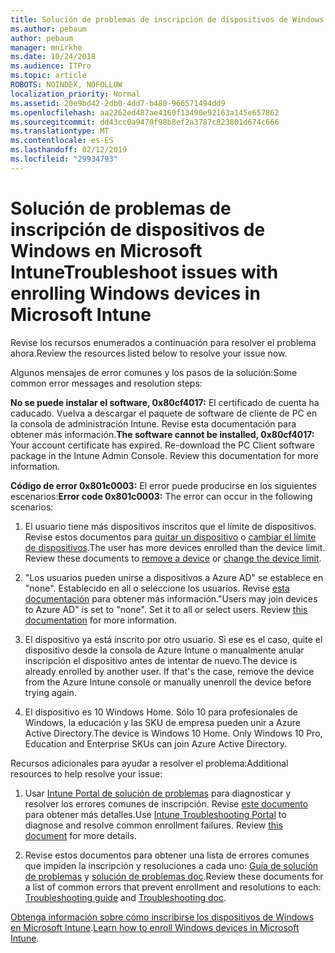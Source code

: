 ```yaml
---
title: Solución de problemas de inscripción de dispositivos de Windows en Microsoft Intune
ms.author: pebaum
author: pebaum
manager: mnirkhe
ms.date: 10/24/2018
ms.audience: ITPro
ms.topic: article
ROBOTS: NOINDEX, NOFOLLOW
localization_priority: Normal
ms.assetid: 20e9bd42-2db0-4dd7-b480-966571494dd9
ms.openlocfilehash: aa2262ed487ae4160f13490e92163a145e657862
ms.sourcegitcommit: dd43cc0a9470f98b8ef2a3787c823801d674c666
ms.translationtype: MT
ms.contentlocale: es-ES
ms.lasthandoff: 02/12/2019
ms.locfileid: "29934793"
---
```

# <a name="troubleshoot-issues-with-enrolling-windows-devices-in-microsoft-intune"></a><span data-ttu-id="4a32a-102">Solución de problemas de inscripción de dispositivos de Windows en Microsoft Intune</span><span class="sxs-lookup"><span data-stu-id="4a32a-102">Troubleshoot issues with enrolling Windows devices in Microsoft Intune</span></span>

<span data-ttu-id="4a32a-103">Revise los recursos enumerados a continuación para resolver el problema ahora.</span><span class="sxs-lookup"><span data-stu-id="4a32a-103">Review the resources listed below to resolve your issue now.</span></span> 
  
<span data-ttu-id="4a32a-104">Algunos mensajes de error comunes y los pasos de la solución:</span><span class="sxs-lookup"><span data-stu-id="4a32a-104">Some common error messages and resolution steps:</span></span>
  
 <span data-ttu-id="4a32a-p101">**No se puede instalar el software, 0x80cf4017:** El certificado de cuenta ha caducado. Vuelva a descargar el paquete de software de cliente de PC en la consola de administración Intune. Revise esta documentación para obtener más información.</span><span class="sxs-lookup"><span data-stu-id="4a32a-p101">**The software cannot be installed, 0x80cf4017:** Your account certificate has expired. Re-download the PC Client software package in the Intune Admin Console. Review this documentation for more information.</span></span> 
  
 <span data-ttu-id="4a32a-108">**Código de error 0x801c0003:** El error puede producirse en los siguientes escenarios:</span><span class="sxs-lookup"><span data-stu-id="4a32a-108">**Error code 0x801c0003:** The error can occur in the following scenarios:</span></span> 
  
1. <span data-ttu-id="4a32a-p102">El usuario tiene más dispositivos inscritos que el límite de dispositivos. Revise estos documentos para [quitar un dispositivo](https://docs.microsoft.com/intune/devices-wipe) o [cambiar el límite de dispositivos](https://docs.microsoft.com/intune/enrollment-restrictions-set#set-device-limit-restrictions).</span><span class="sxs-lookup"><span data-stu-id="4a32a-p102">The user has more devices enrolled than the device limit. Review these documents to [remove a device](https://docs.microsoft.com/intune/devices-wipe) or [change the device limit](https://docs.microsoft.com/intune/enrollment-restrictions-set#set-device-limit-restrictions).</span></span>
    
2. <span data-ttu-id="4a32a-p103">"Los usuarios pueden unirse a dispositivos a Azure AD" se establece en "none". Establecido en all o seleccione los usuarios. Revise [esta documentación](https://docs.microsoft.com/azure/active-directory/device-management-azure-portal#configure-device-settings) para obtener más información.</span><span class="sxs-lookup"><span data-stu-id="4a32a-p103">"Users may join devices to Azure AD" is set to "none". Set it to all or select users. Review [this documentation](https://docs.microsoft.com/azure/active-directory/device-management-azure-portal#configure-device-settings) for more information.</span></span> 
    
3. <span data-ttu-id="4a32a-p104">El dispositivo ya está inscrito por otro usuario. Si ese es el caso, quite el dispositivo desde la consola de Azure Intune o manualmente anular inscripción el dispositivo antes de intentar de nuevo.</span><span class="sxs-lookup"><span data-stu-id="4a32a-p104">The device is already enrolled by another user. If that's the case, remove the device from the Azure Intune console or manually unenroll the device before trying again.</span></span>
    
4. <span data-ttu-id="4a32a-p105">El dispositivo es 10 Windows Home. Sólo 10 para profesionales de Windows, la educación y las SKU de empresa pueden unir a Azure Active Directory.</span><span class="sxs-lookup"><span data-stu-id="4a32a-p105">The device is Windows 10 Home. Only Windows 10 Pro, Education and Enterprise SKUs can join Azure Active Directory.</span></span>
    
<span data-ttu-id="4a32a-118">Recursos adicionales para ayudar a resolver el problema:</span><span class="sxs-lookup"><span data-stu-id="4a32a-118">Additional resources to help resolve your issue:</span></span>
  
1. <span data-ttu-id="4a32a-p106">Usar [Intune Portal de solución de problemas](https://devicemanagement.microsoft.com/#blade/Microsoft_Intune_DeviceSettings/TroubleshootBlade) para diagnosticar y resolver los errores comunes de inscripción. Revise [este documento](https://docs.microsoft.com/intune/help-desk-operators) para obtener más detalles.</span><span class="sxs-lookup"><span data-stu-id="4a32a-p106">Use [Intune Troubleshooting Portal](https://devicemanagement.microsoft.com/#blade/Microsoft_Intune_DeviceSettings/TroubleshootBlade) to diagnose and resolve common enrollment failures. Review [this document](https://docs.microsoft.com/intune/help-desk-operators) for more details.</span></span> 
    
2. <span data-ttu-id="4a32a-121">Revise estos documentos para obtener una lista de errores comunes que impiden la inscripción y resoluciones a cada uno: [Guía de solución de problemas](https://support.microsoft.com/help/4089533/troubleshooting-windows-device-enrollment-problems-in-microsoft-intune) y [solución de problemas doc](https://docs.microsoft.com/intune-classic/troubleshoot/troubleshoot-device-enrollment-in-intune).</span><span class="sxs-lookup"><span data-stu-id="4a32a-121">Review these documents for a list of common errors that prevent enrollment and resolutions to each: [Troubleshooting guide](https://support.microsoft.com/help/4089533/troubleshooting-windows-device-enrollment-problems-in-microsoft-intune) and [Troubleshooting doc](https://docs.microsoft.com/intune-classic/troubleshoot/troubleshoot-device-enrollment-in-intune).</span></span>
    
<span data-ttu-id="4a32a-122">[Obtenga información sobre cómo inscribirse los dispositivos de Windows en Microsoft Intune](https://docs.microsoft.com/intune/windows-enroll).</span><span class="sxs-lookup"><span data-stu-id="4a32a-122">[Learn how to enroll Windows devices in Microsoft Intune](https://docs.microsoft.com/intune/windows-enroll).</span></span>
  

